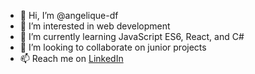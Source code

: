 - 👋 Hi, I’m @angelique-df
- 👀 I’m interested in web development
- 🌱 I’m currently learning JavaScript ES6, React, and C#
- 💞️ I’m looking to collaborate on junior projects
- 📫 Reach me on [LinkedIn](https://www.linkedin.com/in/angelique-faye/)

<!---
angelique-df/angelique-df is a ✨ special ✨ repository because its `README.md` (this file) appears on your GitHub profile.
You can click the Preview link to take a look at your changes.
--->
